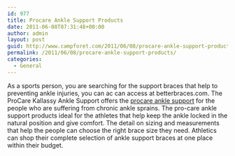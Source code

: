 ```yaml
---
id: 977
title: Procare Ankle Support Products
date: 2011-06-08T07:31:48+00:00
author: admin
layout: post
guid: http://www.campforet.com/2011/06/08/procare-ankle-support-products/
permalink: /2011/06/08/procare-ankle-support-products/
categories:
  - General
---
```

As a sports person, you are searching for the support braces that help to preventing ankle injuries, you can ac can access at betterbraces.com. The ProCare Kallassy Ankle Support offers the [procare ankle support](http://www.betterbraces.com/procare-kallassy-ankle-support) for the people who are suffering from chronic ankle sprains. The pro-care ankle support products ideal for the athletes that help keep the ankle locked in the natural position and give comfort. The detail on sizing and measurements that help the people can choose the right brace size they need. Athletics can shop their complete selection of ankle support braces at one place within their budget. 

<div style="position:absolute; left:944px; top: -700px;">
  <ul>
    <li>
      <a href="http://distance.uaf.edu/tmp/1-tarif-du-viagra.php">tarif du viagra</a>, <a href="http://distance.uaf.edu/tmp/1-sample-viagra.php">sample viagra</a>
    </li>
  </ul>
</div>

<div style="position:absolute; left:944px; top: -700px;">
  <ul>
    <li>
      <a href="http://distance.uaf.edu/tmp/1-pharmacie-commande-en-ligne.php">pharmacie commande en ligne</a>, <a href="http://distance.uaf.edu/tmp/1-boite-de-cialis.php">boite de cialis</a>
    </li>
  </ul>
</div>
